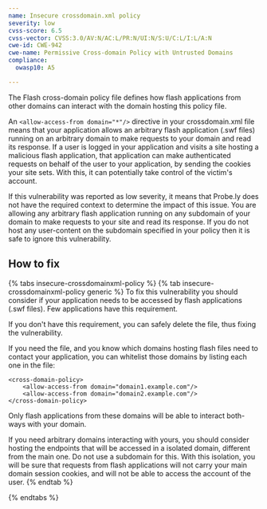 ```yaml
---
name: Insecure crossdomain.xml policy
severity: low
cvss-score: 6.5
cvss-vector: CVSS:3.0/AV:N/AC:L/PR:N/UI:N/S:U/C:L/I:L/A:N
cwe-id: CWE-942
cwe-name: Permissive Cross-domain Policy with Untrusted Domains
compliance:
  owasp10: A5

---            
```


The Flash cross-domain policy file defines how flash applications from other domains can interact with the domain hosting this policy file.

An `<allow-access-from domain="*"/>` directive in your crossdomain.xml file means that your application allows an arbitrary flash application (.swf files) running on an arbitrary domain to make requests to your domain and read its response. If a user is logged in your application and visits a site hosting a malicious flash application, that application can make authenticated requests on behalf of the user to your application, by sending the cookies your site sets. With this, it can potentially take control of the victim's account.

If this vulnerability was reported as low severity, it means that Probe.ly does not have the required context to determine the impact of this issue. You are allowing any arbitrary flash application running on any subdomain of your domain to make requests to your site and read its response. If you do not host any user-content on the subdomain specified in your policy then it is safe to ignore this vulnerability.

## How to fix

{% tabs insecure-crossdomainxml-policy %}
{% tab insecure-crossdomainxml-policy generic %}
To fix this vulnerability you should consider if your application needs to be accessed by flash applications (.swf files). Few applications have this requirement.

If you don't have this requirement, you can safely delete the file, thus fixing the vulnerability.

If you need the file, and you know which domains hosting flash files need to contact your application, you can whitelist those domains by listing each one in the file:

```
<cross-domain-policy> 
    <allow-access-from domain="domain1.example.com"/>
    <allow-access-from domain="domain2.example.com"/>
</cross-domain-policy>

```
Only flash applications from these domains will be able to interact both-ways with your domain.

If you need arbitrary domains interacting with yours, you should consider hosting the endpoints that will be accessed in a isolated domain, different from the main one. Do not use a subdomain for this. With this isolation, you will be sure that requests from flash applications will not carry your main domain session cookies, and will not be able to access the account of the user.
{% endtab %}

{% endtabs %}
